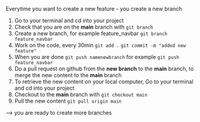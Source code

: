 Everytime you want to create a new feature - you create a new branch

1. Go to your terminal and cd into your project
2. Check that you are on the **main** branch with 
`git branch`
3. Create a new branch, for example feature_navbar
`git branch feature_navbar`
4. Work on the code, every 30min
`git add .`
`git commit -m "added new feature"`
5. When you are done
`git push namenewbranch` for example 
`git push feature_navbar`
6. Do a pull request on github from the **new branch** to the **main** branch, to merge the new content to the **main** branch
7. To retrieve the new content on your local computer, Go to your terminal and cd into your project
8. Checkout to the **main** branch with 
`git checkout main`
9. Pull the new content
`git pull origin main`

--> you are ready to create more branches